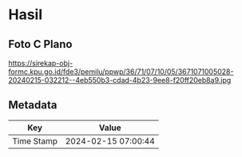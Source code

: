 # Hasil

## Foto C Plano

https://sirekap-obj-formc.kpu.go.id/fde3/pemilu/ppwp/36/71/07/10/05/3671071005028-20240215-032212--4eb550b3-cdad-4b23-9ee8-f20ff20eb8a9.jpg


## Metadata

| Key        | Value               |
| ---------- | ------------------- |
| Time Stamp | 2024-02-15 07:00:44 |



